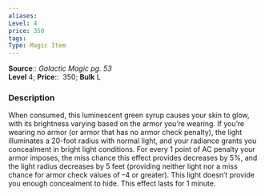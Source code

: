 ```yaml
---
aliases: 
Level: 4
price: 350 
tags: 
Type: Magic Item
---
```

**Source**:: _Galactic Magic pg. 53_  
**Level** 4;
**Price**::  350; **Bulk** L

### Description

When consumed, this luminescent green syrup causes your skin to glow, with its brightness varying based on the armor you’re wearing. If you’re wearing no armor (or armor that has no armor check penalty), the light illuminates a 20-foot radius with normal light, and your radiance grants you concealment in bright light conditions. For every 1 point of AC penalty your armor imposes, the miss chance this effect provides decreases by 5%, and the light radius decreases by 5 feet (providing neither light nor a miss chance for armor check values of –4 or greater). This light doesn’t provide you enough concealment to hide. This effect lasts for 1 minute.
